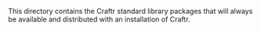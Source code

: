 This directory contains the Craftr standard library packages that will always
be available and distributed with an installation of Craftr.